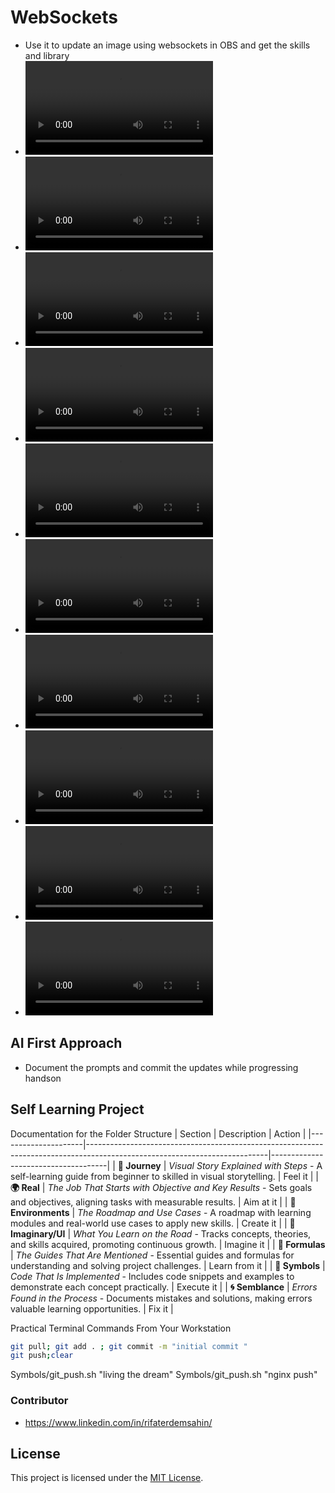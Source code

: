 # WebSockets
- Use it to update an image using websockets in OBS and get the skills and library 
- ![Watch 1](watchme_1.mp4)
- ![Watch 2](watchme_2.mp4)
- ![Watch 3](watchme_3.mp4)
- ![Watch 4](watchme_4.mp4)
- ![Watch 5](watchme_5.mp4)
- ![Watch 6](watchme_6.mp4)
- ![Watch 7](watchme_7.mp4)
- ![Watch 8](watchme_8.mp4)
- ![Watch 9](watchme_9.mp4)
- ![Watch 10](watchme_10.mp4)

## AI First Approach
- Document the prompts and commit the updates while progressing handson

## Self Learning Project 

Documentation for the Folder Structure
| Section             | Description                                                                                                               | Action              |
|---------------------|---------------------------------------------------------------------------------------------------------------------------|-------------------------------------|
| **🚀 Journey**      | *Visual Story Explained with Steps* - A self-learning guide from beginner to skilled in visual storytelling.              | Feel it |
| **🌍 Real**         | *The Job That Starts with Objective and Key Results* - Sets goals and objectives, aligning tasks with measurable results. | Aim at it   |
| **🌳 Environments** | *The Roadmap and Use Cases* - A roadmap with learning modules and real-world use cases to apply new skills.            | Create it |
| **🌌 Imaginary/UI**    | *What You Learn on the Road* - Tracks concepts, theories, and skills acquired, promoting continuous growth.            | Imagine it |
| **📐 Formulas**     | *The Guides That Are Mentioned* - Essential guides and formulas for understanding and solving project challenges.     |  Learn from it |
| **🔣 Symbols**      | *Code That Is Implemented* - Includes code snippets and examples to demonstrate each concept practically.              |  Execute it   |
| **🌀 Semblance**    | *Errors Found in the Process* - Documents mistakes and solutions, making errors valuable learning opportunities.       |  Fix it   |

Practical Terminal Commands From Your Workstation

```bash
git pull; git add . ; git commit -m "initial commit " 
git push;clear
```
Symbols/git_push.sh "living the dream"
Symbols/git_push.sh "nginx push"


### Contributor
- https://www.linkedin.com/in/rifaterdemsahin/

## License

This project is licensed under the [MIT License](LICENSE).
